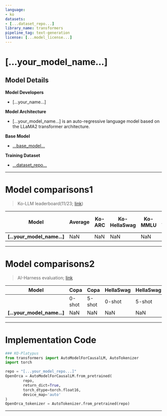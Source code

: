 ```yaml
---
language:
- ko
datasets: 
- [...dataset_repo...]
library_name: transformers
pipeline_tag: text-generation
license: [...model_license...]
---
```


# **[...your_model_name...]**  

## Model Details   
**Model Developers**  
- [...your_name...]

**Model Architecture**  
- [...your_model_name...] is an auto-regressive language model based on the LLaMA2 transformer architecture.  

**Base Model**   
- [...base_model...](repo_link)   

**Training Dataset**   
- [...dataset_repo...](repo_link)  

---  
# Model comparisons1
> Ko-LLM leaderboard(11/23; [link](https://huggingface.co/spaces/upstage/open-ko-llm-leaderboard))
   
| Model | Average | Ko-ARC | Ko-HellaSwag | Ko-MMLU | Ko-TruthfulQA | Ko-CommonGen V2 |
| --- | --- | --- | --- | --- | --- | --- |
| **[...your_model_name...]** | NaN | NaN | NaN | NaN | NaN | NaN | 
  
---  
# Model comparisons2
> AI-Harness evaluation; [link](https://github.com/Beomi/ko-lm-evaluation-harness)   
   
| Model | Copa | Copa | HellaSwag | HellaSwag | BoolQ | BoolQ | Sentineg | Sentineg |
| --- | --- | --- | --- | --- | --- | --- | --- | --- |
|  | 0-shot | 5-shot | 0-shot | 5-shot | 0-shot | 5-shot | 0-shot | 5-shot |
| **[...your_model_name...]** | NaN | NaN | NaN | NaN | NaN | NaN | NaN | NaN |
  
---
# Implementation Code
```python
### KO-Platypus
from transformers import AutoModelForCausalLM, AutoTokenizer
import torch

repo = "[...your_model_repo...]"
OpenOrca = AutoModelForCausalLM.from_pretrained(
        repo,
        return_dict=True,
        torch_dtype=torch.float16,
        device_map='auto'
)
OpenOrca_tokenizer = AutoTokenizer.from_pretrained(repo)
```

---
